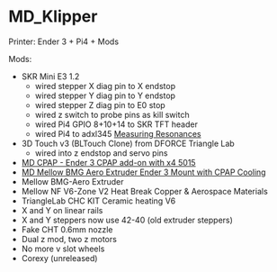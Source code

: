 # MD_Klipper

Printer: Ender 3 + Pi4 + Mods

Mods:
- SKR Mini E3 1.2
	- wired stepper X diag pin to X endstop
	- wired stepper Y diag pin to Y endstop
	- wired stepper Z diag pin to E0 stop
	- wired z switch to probe pins as kill switch
	- wired Pi4 GPIO 8+10+14 to SKR TFT header
	- wired Pi4 to adxl345 [Measuring Resonances](https://www.klipper3d.org/Measuring_Resonances.html)
- 3D Touch v3 (BLTouch Clone) from DFORCE Triangle Lab
	- wired into z endstop and servo pins
- [MD CPAP - Ender 3 CPAP add-on with x4 5015](https://www.thingiverse.com/thing:3307633)
- [MD Mellow BMG Aero Extruder Ender 3 Mount with CPAP Cooling](https://www.thingiverse.com/thing:4787644)
- Mellow BMG-Aero Extruder
- Mellow NF V6-Zone V2 Heat Break Copper & Aerospace Materials
- TriangleLab CHC KIT Ceramic heating V6
- X and Y on linear rails
- X and Y steppers now use 42-40 (old extruder steppers)
- Fake CHT 0.6mm nozzle
- Dual z mod, two z motors
- No more v slot wheels
- Corexy (unreleased)

